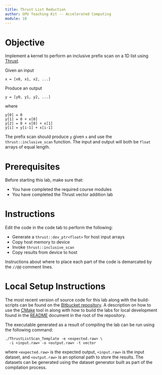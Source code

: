 ```yaml
---
title: Thrust List Reduction
author: GPU Teaching Kit -- Accelerated Computing
module: 10
---
```


# Objective
Implement a kernel to perform an inclusive prefix scan on a 1D list using [Thrust](https://thrust.github.io/).

Given an input

```{.cpp}
x = [x0, x1, x2, ...]
```

Produce an output

```{.cpp}
y = [y0, y1, y2, ...]
```

where

```{.cpp}
y[0] = 0
y[1] = 0 + x[0]
y[2] = 0 + x[0] + x[1]
y[i] = y[i-1] + x[i-1]
```

The prefix scan should produce `y` given `x` and use the `thrust::inclusive_scan` function. The input and output will both be `float` arrays of equal length.

# Prerequisites
Before starting this lab, make sure that:
- You have completed the required course modules
- You have completed the Thrust vector addition lab

# Instructions
Edit the code in the code tab to perform the following:
- Generate a `thrust::dev_ptr<float>` for host input arrays
- Copy host memory to device
- Invoke `thrust::inclusive_scan`
- Copy results from device to host

Instructions about where to place each part of the code is demarcated by the `//@@` comment lines.

# Local Setup Instructions
The most recent version of source code for this lab along with the build-scripts can be found on the [Bitbucket repository](LINKTOLAB). A description on how to use the [CMake](https://cmake.org/) tool in along with how to build the labs for local development found in the [README](LINKTOREADME) document in the root of the repository.

The executable generated as a result of compiling the lab can be run using the following command:

```{.bash}
./ThrustListScan_Template -e <expected.raw> \
  -i <input.raw> -o <output.raw> -t vector
```

where `<expected.raw>` is the expected output, `<input.raw>` is the input dataset, and `<output.raw>` is an optional path to store the results. The datasets can be generated using the dataset generator built as part of the compilation process.
